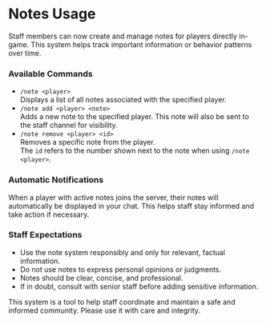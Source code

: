 # Notes Usage

Staff members can now create and manage notes for players directly in-game. This system helps track important information or behavior patterns over time.

### Available Commands

* `/note <player>`\
  Displays a list of all notes associated with the specified player.
* `/note add <player> <note>`\
  Adds a new note to the specified player. This note will also be sent to the staff channel for visibility.
* `/note remove <player> <id>`\
  Removes a specific note from the player.\
  The `id` refers to the number shown next to the note when using `/note <player>`.

### Automatic Notifications

When a player with active notes joins the server, their notes will automatically be displayed in your chat. This helps staff stay informed and take action if necessary.

### Staff Expectations

* Use the note system responsibly and only for relevant, factual information.
* Do not use notes to express personal opinions or judgments.
* Notes should be clear, concise, and professional.
* If in doubt, consult with senior staff before adding sensitive information.

This system is a tool to help staff coordinate and maintain a safe and informed community. Please use it with care and integrity.
